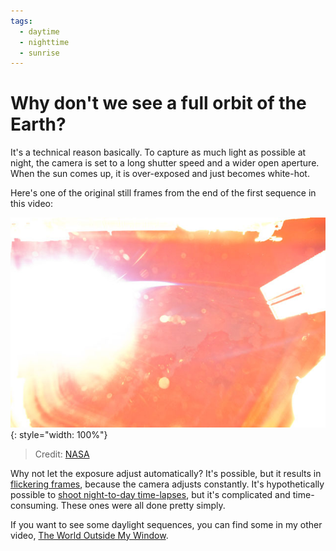 ```yaml
---
tags:
  - daytime
  - nighttime
  - sunrise
---
```

# Why don't we see a full orbit of the Earth?

It's a technical reason basically. To capture as much light as possible at night, the camera is set to a long shutter speed and a wider open aperture. When the sun comes up, it is over-exposed and just becomes white-hot.

Here's one of the original still frames from the end of the first sequence in this video:

![Guatemala](/images/alone/ISS028-E-33700.JPG){: style="width: 100%"}
> Credit: [NASA](https://eol.jsc.nasa.gov/SearchPhotos/photo.pl?mission=ISS028&roll=E&frame=33700)

Why not let the exposure adjust automatically? It's possible, but it results in [flickering frames](https://www.learntimelapse.com/time-lapse-exposure-avoiding-flicker-and-dragging-shutter/), because the camera adjusts constantly. It's hypothetically possible to [shoot night-to-day time-lapses](https://prestonkanak.com/2013/06/12/how-to-shoot-day-to-night-time-lapses/), but it's complicated and time-consuming. These ones were all done pretty simply.

If you want to see some daylight sequences, you can find some in my other video, [The World Outside My Window](https://youtu.be/GOAEIMx39-w).
